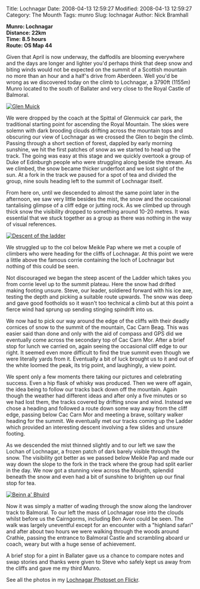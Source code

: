 Title: Lochnagar
Date: 2008-04-13 12:59:27
Modified: 2008-04-13 12:59:27
Category: The Mounth
Tags: munro
Slug: lochnagar
Author: Nick Bramhall

**Munro: Lochnagar  
Distance: 22km  
Time: 8.5 hours  
Route: OS Map 44**



Given that April is now underway, the daffodils are blooming everywhere and the days are longer and lighter you'd perhaps think that deep snow and biting winds would not be expected on the summit of a Scottish mountain no more than an hour and a half's drive from Aberdeen. Well you'd be wrong as we discovered today on the climb to Lochnagar, a 3790ft (1155m) Munro located to the south of Ballater and very close to the Royal Castle of Balmoral.

<!--more-->

[![Glen Muick](http://farm4.static.flickr.com/3257/2408953966_4a6d59aed4_z_b.jpg)](http://www.flickr.com/photos/53725815@N00/2408953966)



We were dropped by the coach at the Spittal of Glenmuick car park, the traditional starting point for ascending the Royal Mountain. The skies were solemn with dark brooding clouds drifting across the mountain tops and obscuring our view of Lochnagar as we crossed the Glen to begin the climb. Passing through a short section of forest, dappled by early morning sunshine, we hit the first patches of snow as we started to head up the track. The going was easy at this stage and we quickly overtook a group of Duke of Edinburgh people who were struggling along beside the stream. As we climbed, the snow became thicker underfoot and we lost sight of the sun. At a fork in the track we paused for a spot of tea and divided the group, nine souls heading left to the summit of Lochnagar itself.



From here on, until we descended to almost the same point later in the afternoon, we saw very little besides the mist, the snow and the occasional tantalising glimpse of a cliff edge or jutting rock. As we climbed up through thick snow the visibility dropped to something around 10-20 metres. It was essential that we stuck together as a group as there was nothing in the way of visual references.



[![Descent of the ladder](http://farm3.static.flickr.com/2331/2409202449_a3c2dc4fb0_z_b.jpg)](http://www.flickr.com/photos/53725815@N00/2409202449)



We struggled up to the col below Meikle Pap where we met a couple of climbers who were heading for the cliffs of Lochnagar. At this point we were a little above the famous corrie containing the loch of Lochnagar but nothing of this could be seen.



Not discouraged we began the steep ascent of the Ladder which takes you from corrie level up to the summit plateau. Here the snow had drifted making footing unsure. Steve, our leader, soldiered forward with his ice axe, testing the depth and picking a suitable route upwards. The snow was deep and gave good footholds so it wasn't too technical a climb but at this point a fierce wind had sprung up sending stinging spindrift into us.



We now had to pick our way around the edge of the cliffs with their deadly cornices of snow to the summit of the mountain, Cac Carn Beag. This was easier said than done and only with the aid of compass and GPS did we eventually come across the secondary top of Cac Carn Mor. After a brief stop for lunch we carried on, again seeing the occasional cliff edge to our right. It seemed even more difficult to find the true summit even though we were literally yards from it. Eventually a bit of luck brought us to it and out of the white loomed the peak, its trig point, and laughingly, a view point.



We spent only a few moments there taking our pictures and celebrating success. Even a hip flask of whisky was produced. Then we were off again, the idea being to follow our tracks back down off the mountain. Again though the weather had different ideas and after only a five minutes or so we had lost them, the tracks covered by drifting snow and wind. Instead we chose a heading and followed a route down some way away from the cliff edge, passing below Cac Carn Mor and meeting a brave, solitary walker heading for the summit. We eventually met our tracks coming up the Ladder which provided an interesting descent involving a few slides and unsure footing.



As we descended the mist thinned slightly and to our left we saw the Lochan of Lochnagar, a frozen patch of dark barely visible through the snow. The visibility got better as we passed below Meikle Pap and made our way down the slope to the fork in the track where the group had split earlier in the day. We now got a stunning view across the Mounth, splendid beneath the snow and even had a bit of sunshine to brighten up our final stop for tea.



[![Beinn a' Bhuird](http://static.flickr.com/2058/2410057640_c879ae72e9_z_b.jpg)](http://www.flickr.com/photos/53725815@N00/2410057640)



Now it was simply a matter of wading through the snow along the landrover track to Balmoral. To our left the mass of Lochnagar rose into the clouds whilst before us the Cairngorms, including Ben Avon could be seen. The walk was largely uneventful except for an encounter with a "highland safari" and after about two hours we were walking through the woods around Crathie, passing the entrance to Balmoral Castle and scrambling aboard ur coach, weary but with a huge sense of achievement.



A brief stop for a pint in Ballater gave us a chance to compare notes and swap stories and thanks were given to Steve who safely kept us away from the cliffs and gave me my third Munro.



See all the photos in my [Lochnagar Photoset on Flickr](http://www.flickr.com/photos/black_friction/sets/72157604502974664/).
